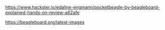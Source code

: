 https://www.hackster.io/edaline-engmann/pocketbeagle-by-beagleboard-explained-hands-on-review-a62afe

https://beagleboard.org/latest-images

